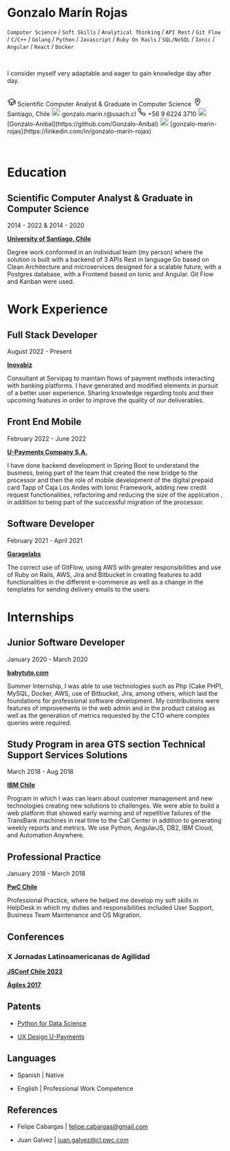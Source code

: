 # Gonzalo Marín Rojas

`Computer Science` / `Soft Skills` / `Analytical Thinking` / `API Rest` / `Git Flow` / `C/C++` / `Golang` / `Python` / `Javascript` / `Ruby On Rails` / `SQL/NoSQL` / `Ionic` / `Angular` / `React` / `Docker`

<br>

I consider myself very adaptable and eager to gain knowledge day after day.

<br>

<img src="school-outline.svg" width="20" height="20" />
Scientific Computer Analyst & Graduate in Computer Science

<img src="location-outline.svg" width="20" height="20" />
 Santiago, Chile
 
<img src="https://www.svgrepo.com/show/32285/email.svg" width="20" height="20" />
gonzalo.marin.r@usach.cl

<img src="call-outline.svg" width="20" height="20" />
+56 9 6224 3710

<img src="https://www.svgrepo.com/show/341847/github.svg" width="20" height="20" />
[Gonzalo-Anibal](https://github.com/Gonzalo-Anibal)

<img src="https://www.svgrepo.com/show/157006/linkedin.svg" width="20" height="20" />
[gonzalo-marin-rojas](https://linkedin.com/in/gonzalo-marin-rojas)

<p>
<br>

# Education

## Scientific Computer Analyst & Graduate in Computer Science

2014 - 2022 & 2014 - 2020

[**University of Santiago, Chile**](https://www.lcc.usach.cl/)

Degree work conformed in an individual team (my person) where the solution is built with a backend of 3 APIs Rest in language Go based on Clean Architecture and microservices designed for a scalable future, with a Postgres database, with a Frontend based on Ionic and Angular. Git Flow and Kanban were used.

# Work Experience

## Full Stack Developer

August 2022 - Present

[**Inovabiz**](https://www.inovabiz.com/)

Consultant at Servipag to maintain flows of payment methods interacting with banking platforms. I have generated and modified elements in pursuit of a better user experience.
Sharing knowledge regarding tools and their upcoming features in order to improve the quality of our deliverables.

## Front End Mobile

February 2022 - June 2022

[**U-Payments Company S.A.**](http://u-payments.com/)

I have done backend development in Spring Boot to understand the business, being part of the team that created the new bridge to the processor and then the role of mobile development of the digital prepaid card Tapp of Caja Los Andes with Ionic Framework, adding new credit request functionalities, refactoring and reducing the size of the application , in addition to being part of the successful migration of the processor.

## Software Developer

February 2021 - April 2021

[**Garagelabs**](https://www.garagelabs.cl/)

The correct use of GitFlow, using AWS with greater responsibilities and use of Ruby on Rails, AWS, Jira and Bitbucket in creating features to add functionalities in the different e-commerce as well as a change in the templates for sending delivery emails to the users.

# Internships

## Junior Software Developer

January 2020 - March 2020

[**babytuto.com**](https://www.babytuto.com/)

Summer Internship, I was able to use technologies such as Php (Cake PHP), MySQL, Docker, AWS, use of Bitbucket, Jira, among others, which laid the foundations for professional software development. My contributions were features of improvements in the web admin and in the product catalog as well as the generation of metrics requested by the CTO where complex queries were required.

## Study Program in area GTS section Technical Support Services Solutions

March 2018 - Aug 2018

[**IBM Chile**](https://www.ibm.com/cl-es)

Program in which I was can learn about customer management and new technologies creating new solutions to challenges. We were able to build a web platform that showed early warning and of repetitive failures of the TransBank machines in real time to the Call Center in addition to generating weekly reports and metrics. We use Python, AngularJS, DB2, IBM Cloud, and Automation Anywhere.

## Professional Practice

January 2018 - March 2018

[**PwC Chile**](https://www.pwc.com/cl/es)

Professional Practice, where he helped me develop my soft skills in HelpDesk in which my duties and responsibilities included User Support, Business Team Maintenance and OS Migration.

## Conferences

### X Jornadas Latinoamericanas de Agilidad

[**JSConf Chile 2023**](https://jsconf.cl/)

[**Ágiles 2017**](http://agiles2017.agiles.org/)

## Patents

- [Python for Data Science](credly.com/badges/27afd01a-b6d9-46e7-9bd0-b75bd4114bbc/linked_in_profile)

- [UX Design U-Payments](credly.com/badges/654ba7d3-c2e9-4dba-8ac1-3a0730611eca?source=linked_in_profile)

## Languages

- Spanish | Native

- English | Professional Work Competence

## References

- Felipe Cabargas | felipe.cabargas@gmail.com 

- Juan Galvez | juan.galvez@cl.pwc.com

